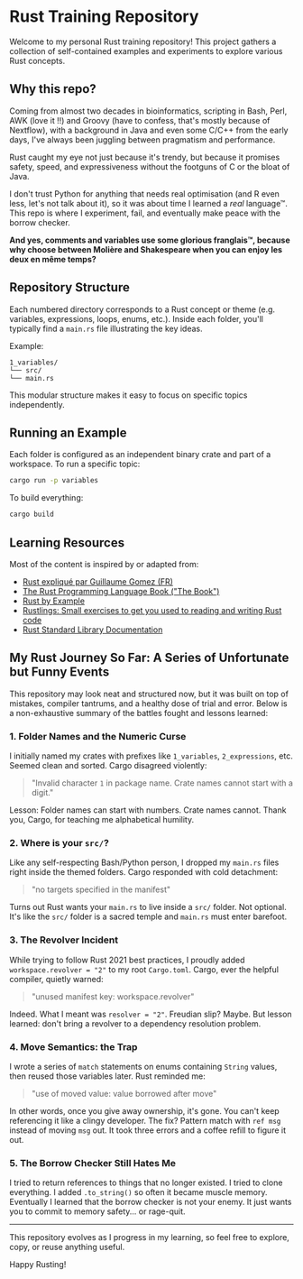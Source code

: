 # Rust Training Repository

Welcome to my personal Rust training repository!
This project gathers a collection of self-contained examples and experiments to explore various Rust concepts.

## Why this repo?

Coming from almost two decades in bioinformatics, scripting in Bash, Perl, AWK (love it !!) and Groovy (have to confess, that's mostly because of Nextflow), with a background in Java and even some C/C++ from the early days, I've always been juggling between pragmatism and performance.

Rust caught my eye not just because it's trendy, but because it promises safety, speed, and expressiveness without the footguns of C or the bloat of Java.

I don't trust Python for anything that needs real optimisation (and R even less, let's not talk about it), so it was about time I learned a *real* language™.
This repo is where I experiment, fail, and eventually make peace with the borrow checker.

**And yes, comments and variables use some glorious franglais™, because why choose between Molière and Shakespeare when you can enjoy les deux en même temps?**

## Repository Structure

Each numbered directory corresponds to a Rust concept or theme (e.g. variables, expressions, loops, enums, etc.).
Inside each folder, you'll typically find a `main.rs` file illustrating the key ideas.

Example:
```
1_variables/
└── src/
└── main.rs
```

This modular structure makes it easy to focus on specific topics independently.

## Running an Example

Each folder is configured as an independent binary crate and part of a workspace.
To run a specific topic:

```bash
cargo run -p variables
```

To build everything:

```bash
cargo build
```

## Learning Resources

Most of the content is inspired by or adapted from:
- [Rust expliqué par Guillaume Gomez (FR)](https://blog.guillaume-gomez.fr/Rust/)
- [The Rust Programming Language Book ("The Book")](https://doc.rust-lang.org/book/)
- [Rust by Example](https://doc.rust-lang.org/rust-by-example/)
- [Rustlings: Small exercises to get you used to reading and writing Rust code](https://github.com/rust-lang/rustlings)
- [Rust Standard Library Documentation](https://doc.rust-lang.org/std/)

## My Rust Journey So Far: A Series of Unfortunate but Funny Events

This repository may look neat and structured now, but it was built on top of mistakes, compiler tantrums, and a healthy dose of trial and error. Below is a non-exhaustive summary of the battles fought and lessons learned:

### 1. Folder Names and the Numeric Curse

I initially named my crates with prefixes like `1_variables`, `2_expressions`, etc. Seemed clean and sorted. Cargo disagreed violently:
> "Invalid character `1` in package name. Crate names cannot start with a digit."

Lesson: Folder names can start with numbers. Crate names cannot. Thank you, Cargo, for teaching me alphabetical humility.

### 2. Where is your `src/`?

Like any self-respecting Bash/Python person, I dropped my `main.rs` files right inside the themed folders. Cargo responded with cold detachment:
> "no targets specified in the manifest"

Turns out Rust wants your `main.rs` to live inside a `src/` folder. Not optional. It's like the `src/` folder is a sacred temple and `main.rs` must enter barefoot.

### 3. The Revolver Incident

While trying to follow Rust 2021 best practices, I proudly added `workspace.revolver = "2"` to my root `Cargo.toml`.
Cargo, ever the helpful compiler, quietly warned:
> "unused manifest key: workspace.revolver"

Indeed. What I meant was `resolver = "2"`. Freudian slip? Maybe. But lesson learned: don't bring a revolver to a dependency resolution problem.

### 4. Move Semantics: the Trap

I wrote a series of `match` statements on enums containing `String` values, then reused those variables later. Rust reminded me:
> "use of moved value: value borrowed after move"

In other words, once you give away ownership, it's gone. You can't keep referencing it like a clingy developer.
The fix? Pattern match with `ref msg` instead of moving `msg` out. It took three errors and a coffee refill to figure it out.

### 5. The Borrow Checker Still Hates Me

I tried to return references to things that no longer existed. I tried to clone everything. I added `.to_string()` so often it became muscle memory.
Eventually I learned that the borrow checker is not your enemy. It just wants you to commit to memory safety... or rage-quit.

---

This repository evolves as I progress in my learning, so feel free to explore, copy, or reuse anything useful.

Happy Rusting!
